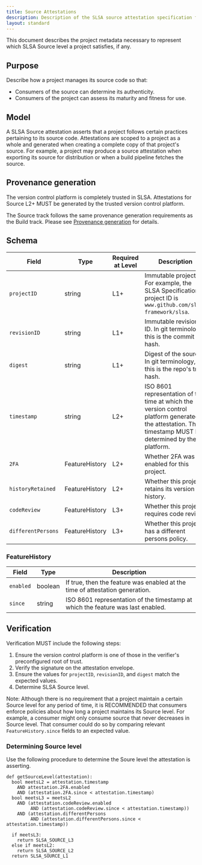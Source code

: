 ```yaml
---
title: Source Attestations
description: Description of the SLSA source attestation specification for verifying how source code is managed.
layout: standard
---
```

This document describes the project metadata necessary to represent which SLSA
Source level a project satisfies, if any.

## Purpose

Describe how a project manages its source code so that:
- Consumers of the source can determine its authenticity.
- Consumers of the project can assess its maturity and fitness for use.

## Model

A SLSA Source attestation asserts that a project follows certain practices
pertaining to its source code. Attestations are scoped to a project as a whole
and generated when creating a complete copy of that project's source. For
example, a project may produce a source attestation when exporting its source
for distribution or when a build pipeline fetches the source.

## Provenance generation

The version control platform is completely trusted in SLSA. Attestations for
Source L2+ MUST be generated by the trusted version control platform.

The Source track follows the same provenance generation requirements as the
Build track. Please see
[Provenance generation](requirements#provenance-generation) for details.

## Schema

| Field | Type | Required at Level | Description
| --- | --- | --- | ---
| `projectID` | string | L1+ | Immutable project ID. For example, the SLSA Specification's project ID is `www.github.com/slsa-framework/slsa`.
| `revisionID` | string | L1+ | Immutable revision ID. In git terminology, this is the commit hash.
| `digest` | string | L1+ | Digest of the source. In git terminology, this is the repo's tree hash.
| `timestamp` | string | L2+ | ISO 8601 representation of the time at which the version control platform generated the attestation. This timestamp MUST be determined by the platform.
| `2FA` | FeatureHistory | L2+ | Whether 2FA was enabled for this project.
| `historyRetained` | FeatureHistory | L2+ | Whether this project retains its version history.
| `codeReview` | FeatureHistory | L3+ | Whether this project requires code review.
| `differentPersons` | FeatureHistory | L3+ | Whether this project has a different persons policy.

### FeatureHistory

| Field | Type | Description
| --- | --- | ---
| `enabled` | boolean | If true, then the feature was enabled at the time of attestation generation.
| `since` | string | ISO 8601 representation of the timestamp at which the feature was last enabled.

## Verification

Verification MUST include the following steps:
1. Ensure the version control platform is one of those in the verifier's preconfigured root of trust.
2. Verify the signature on the attestation envelope.
3. Ensure the values for `projectID`, `revisionID`, and `digest` match the expected values.
4. Determine SLSA Source level.

Note: Although there is no requirement that a project maintain a certain Source
level for any period of time, it is RECOMMENDED that consumers enforce policies
about how long a project maintains its Source level. For example, a consumer
might only consume source that never decreases in Source level. That consumer
could do so by comparing relevant `FeatureHistory.since` fields to an expected
value.

### Determining Source level

Use the following procedure to determine the Soure level the attestation is asserting.

```
def getSourceLevel(attestation):
  bool meetsL2 = attestation.timestamp
    AND attestation.2FA.enabled
    AND (attestation.2FA.since < attestation.timestamp)
  bool meetsL3 = meetsL2
    AND (attestation.codeReview.enabled
         AND (attestation.codeReview.since < attestation.timestamp))
    AND (attestation.differentPersons
         AND (attestation.differentPersons.since < attestation.timestamp))

  if meetsL3:
    return SLSA_SOURCE_L3
  else if meetsL2:
    return SLSA_SOURCE_L2
  return SLSA_SOURCE_L1
```
